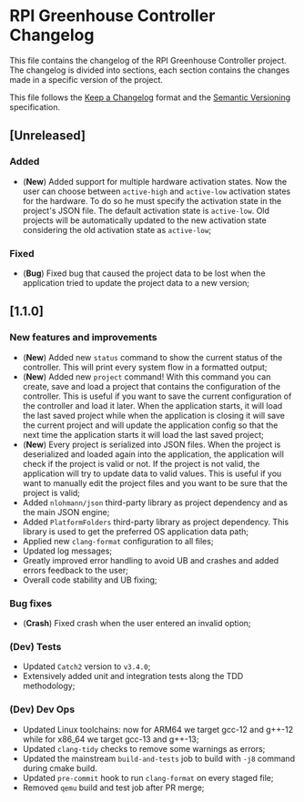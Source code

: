# RPI Greenhouse Controller Changelog

This file contains the changelog of the RPI Greenhouse Controller project. The changelog is divided into sections, each section
contains the changes made in a specific version of the project.

This file follows the [Keep a Changelog](https://keepachangelog.com/en/1.0.0/) format and the [Semantic Versioning](https://semver.org/spec/v2.0.0.html) specification.

## [Unreleased]

### Added

- (**New**) Added support for multiple hardware activation states. Now the user can choose between `active-high` and `active-low` activation states for the hardware. To do so he
    must specify the activation state in the project's JSON file. The default activation state is `active-low`. Old projects will be automatically updated to the new activation state considering
    the old activation state as `active-low`;

### Fixed

- (**Bug**) Fixed bug that caused the project data to be lost when the application tried to update the project data to a new version;

## [1.1.0]

### New features and improvements

- (**New**) Added new `status` command to show the current status of the controller. This will print every system flow in a
 formatted output;
- (**New**) Added new `project` command! With this command you can create, save and load a project that contains the configuration of the controller.
    This is useful if you want to save the current configuration of the controller and load it later. When the application starts, it will load the last saved project while
    when the application is closing it will save the current project and will update the application config so that the next time the application starts it will load the last saved project;
- (**New**) Every project is serialized into JSON files. When the project is deserialized and loaded again into the application, the application will check if the project is valid or not.
    If the project is not valid, the application will try to update data to valid values. This is useful if you want to manually edit the project files and you want to be sure that the project is valid;
- Added `nlohmann/json` third-party library as project dependency and as the main JSON engine;
- Added `PlatformFolders` third-party library as project dependency. This library is used to get the preferred OS application data path;
- Applied new `clang-format` configuration to all files;
- Updated log messages;
- Greatly improved error handling to avoid UB and crashes and added errors feedback to the user;
- Overall code stability and UB fixing;

### Bug fixes

- (**Crash**) Fixed crash when the user entered an invalid option;

### (Dev) Tests

- Updated `Catch2` version to `v3.4.0`;
- Extensively added unit and integration tests along the TDD methodology;

### (Dev) Dev Ops

- Updated Linux toolchains: now for ARM64 we target gcc-12 and g++-12 while for x86_64 we target gcc-13 and g++-13;
- Updated `clang-tidy` checks to remove some warnings as errors;
- Updated the mainstream `build-and-tests` job to build with `-j8` command during cmake build.
- Updated `pre-commit` hook to run `clang-format` on every staged file;
- Removed `qemu` build and test job after PR merge;
